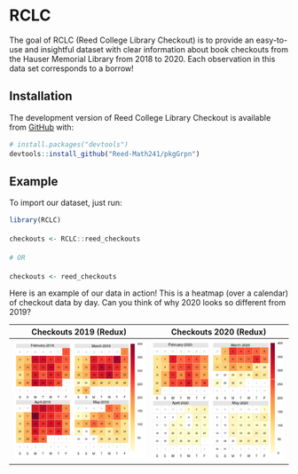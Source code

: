 
<!-- README.md is generated from README.Rmd. Please edit that file -->
<!-- You'll still need to render `README.Rmd` regularly, to keep `README.md` up-to-date. `devtools::build_readme()` is handy for this.  -->

# RCLC

<!-- badges: start -->
<!-- badges: end -->

The goal of RCLC (Reed College Library Checkout) is to provide an
easy-to-use and insightful dataset with clear information about book
checkouts from the Hauser Memorial Library from 2018 to 2020. Each
observation in this data set corresponds to a borrow!

## Installation

The development version of Reed College Library Checkout is available
from [GitHub](https://github.com/Reed-Math241/pkgGrpn) with:

``` r
# install.packages("devtools")
devtools::install_github("Reed-Math241/pkgGrpn")
```

## Example

To import our dataset, just run:

``` r
library(RCLC)

checkouts <- RCLC::reed_checkouts

# OR

checkouts <- reed_checkouts


```

Here is an example of our data in action! This is a heatmap (over a
calendar) of checkout data by day. Can you think of why 2020 looks so
different from 2019?

|     Checkouts 2019 (Redux)     |     Checkouts 2020 (Redux)     |
|:------------------------------:|:------------------------------:|
| ![](Graphics/example_2019.png) | ![](Graphics/example_2020.png) |
